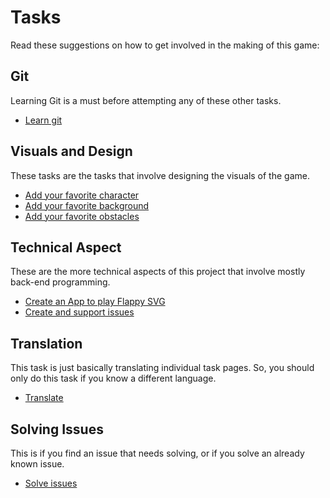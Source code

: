 Tasks
=====

Read these suggestions on how to get involved in the making of this game:

Git
---

Learning Git is a must before attempting any of these other tasks.

- [Learn git](learn_git)

Visuals and Design
------------------

These tasks are the tasks that involve designing the visuals of the game.

- [Add your favorite character](add_character)
- [Add your favorite background](add_background)
- [Add your favorite obstacles](add_obstacles)

Technical Aspect
----------------

These are the more technical aspects of this project that involve mostly back-end programming.

- [Create an App to play Flappy SVG](create_an_app)
- [Create and support issues](implement_improvements)

Translation
-----------

This task is just basically translating individual task pages. So, you should only do this task if you know a different language.

- [Translate](translate)



Solving Issues
--------------

This is if you find an issue that needs solving, or if you solve an already known issue.

- [Solve issues](implement_improvements)